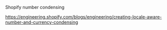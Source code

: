 Shopify number condensing

https://engineering.shopify.com/blogs/engineering/creating-locale-aware-number-and-currency-condensing

